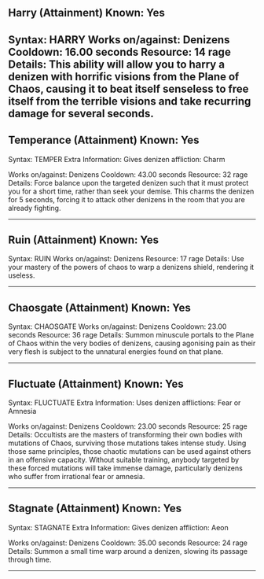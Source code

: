 Harry (Attainment)                            Known: Yes
-------------------------------------------------------------------------------
Syntax:            HARRY <target>
Works on/against:  Denizens
Cooldown:          16.00 seconds
Resource:          14 rage
Details:
This ability will allow you to harry a denizen with horrific visions from the Plane of Chaos,
causing it to beat itself senseless to free itself from the terrible visions and take recurring 
damage for several seconds.
-------------------------------------------------------------------------------

Temperance (Attainment)                       Known: Yes
-------------------------------------------------------------------------------
Syntax:            TEMPER <target>
Extra Information: Gives denizen affliction: Charm

Works on/against:  Denizens
Cooldown:          43.00 seconds
Resource:          32 rage
Details:
Force balance upon the targeted denizen such that it must protect you for a short time, rather than
seek your demise. This charms the denizen for 5 seconds, forcing it to attack other denizens in the 
room that you are already fighting.

-------------------------------------------------------------------------------

Ruin (Attainment)                             Known: Yes
-------------------------------------------------------------------------------
Syntax:            RUIN <target>
Works on/against:  Denizens
Resource:          17 rage
Details:
Use your mastery of the powers of chaos to warp a denizens shield, rendering it useless.

-------------------------------------------------------------------------------

Chaosgate (Attainment)                        Known: Yes
-------------------------------------------------------------------------------
Syntax:            CHAOSGATE <target>
Works on/against:  Denizens
Cooldown:          23.00 seconds
Resource:          36 rage
Details:
Summon minuscule portals to the Plane of Chaos within the very bodies of
denizens, causing agonising pain as their very flesh is subject to the
unnatural energies found on that plane.

-------------------------------------------------------------------------------

Fluctuate (Attainment)                        Known: Yes
-------------------------------------------------------------------------------
Syntax:            FLUCTUATE <target>
Extra Information: Uses denizen afflictions: Fear or Amnesia

Works on/against:  Denizens
Cooldown:          23.00 seconds
Resource:          25 rage
Details:
Occultists are the masters of transforming their own bodies with mutations of Chaos, surviving those
mutations takes intense study. Using those same principles, those chaotic mutations can be used 
against others in an offensive capacity. Without suitable training, anybody targeted by these forced 
mutations will take immense damage, particularly denizens who suffer from irrational fear or 
amnesia.

-------------------------------------------------------------------------------

Stagnate (Attainment)                         Known: Yes
-------------------------------------------------------------------------------
Syntax:            STAGNATE <target>
Extra Information: Gives denizen affliction: Aeon

Works on/against:  Denizens
Cooldown:          35.00 seconds
Resource:          24 rage
Details:
Summon a small time warp around a denizen, slowing its passage through time.

-------------------------------------------------------------------------------

